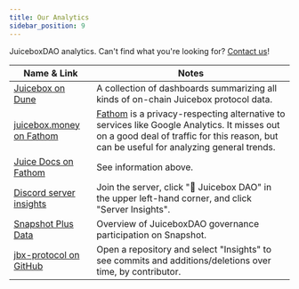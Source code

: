 ```yaml
---
title: Our Analytics
sidebar_position: 9
---
```


JuiceboxDAO analytics. Can't find what you're looking for? [Contact us](https://juicebox.money/contact)!

| Name & Link | Notes |
| --- | --- |
| [Juicebox on Dune](https://dune.com/juicebox) | A collection of dashboards summarizing all kinds of on-chain Juicebox protocol data. |
| [juicebox.money on Fathom](https://app.usefathom.com/share/eryrrjsv/juicebox.money) | [Fathom](https://usefathom.com/) is a privacy-respecting alternative to services like Google Analytics. It misses out on a good deal of traffic for this reason, but can be useful for analyzing general trends. |
| [Juice Docs on Fathom](https://app.usefathom.com/share/umyovgdg/docs.juicebox.money) | See information above. |
| [Discord server insights](https://discord.gg/juicebox) | Join the server, click "🧃 Juicebox DAO" in the upper left-hand corner, and click "Server Insights". |
| [Snapshot Plus Data](https://app.flipsidecrypto.com/dashboard/snapshot-plus-data-ueqrnb) | Overview of JuiceboxDAO governance participation on Snapshot. |
| [jbx-protocol on GitHub](https://github.com/jbx-protocol) | Open a repository and select "Insights" to see commits and additions/deletions over time, by contributor. |
